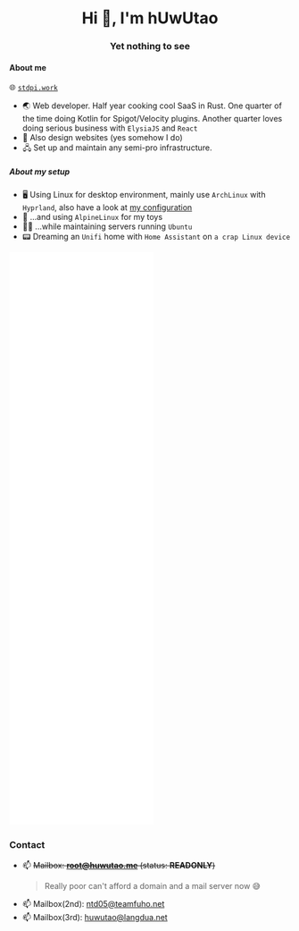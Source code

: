 <h1 align=center>Hi 👋, I'm hUwUtao</h1>
<h3 align=center>Yet nothing to see</h3>

#### About me

🌐 [`stdpi.work`](https://stdpi.work)

- 🌏 Web developer. Half year cooking cool SaaS in Rust. One quarter of the time doing Kotlin for Spigot/Velocity plugins. Another quarter loves doing serious business with `ElysiaJS` and `React`
- 📐 Also design websites (yes somehow I do)
- 🖧 Set up and maintain any semi-pro infrastructure.

##### About my setup

- 🖥️ Using Linux for desktop environment, mainly use `ArchLinux` with `Hyprland`, also have a look at [my configuration](https://github.com/hUwUtao/hyprdot)
- 🤖 ...and using `AlpineLinux` for my toys
- 👨‍💻 ...while maintaining servers running `Ubuntu`
- 📟 Dreaming an `Unifi` home with `Home Assistant` on `a crap Linux device`

![Metrics](https://raw.githubusercontent.com/hUwUtao/hUwUtao/main/github-metrics.svg)

### Contact

- 📫 ~~Mailbox: **root@huwutao.me** (status: **READONLY**)~~
  > Really poor can't afford a domain and a mail server now 😅
- 📫 Mailbox(2nd): ntd05@teamfuho.net
- 📫 Mailbox(3rd): huwutao@langdua.net
